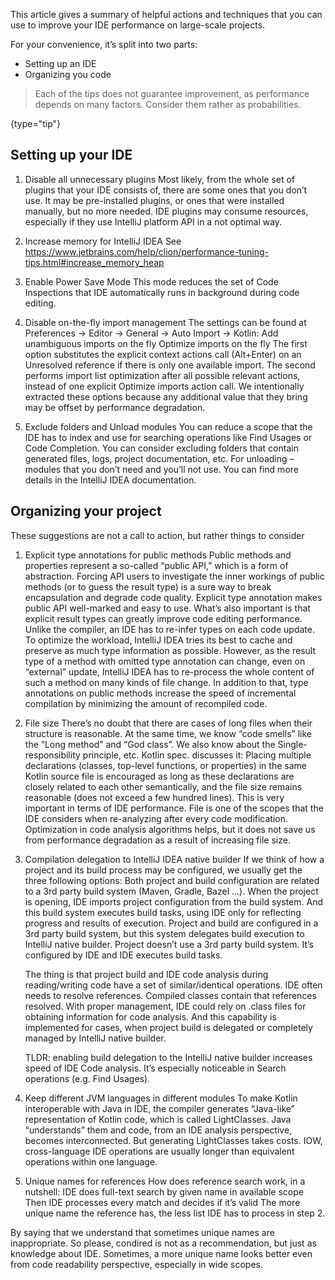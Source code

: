 [//]: # (title: Tips for improving IDE performance)
[//]: # (description: )

This article gives a summary of helpful actions and techniques that you can use to improve your IDE performance on large-scale projects.  

For your convenience, it’s split into two parts:
* Setting up an IDE
* Organizing you code

> Each of the tips does not guarantee improvement, as performance depends on many factors. Consider them rather as probabilities.
> 
{type="tip"}

## Setting up your IDE

1. Disable all unnecessary plugins
   Most likely, from the whole set of plugins that your IDE consists of, there are some ones that you don’t use. It may be pre-installed plugins, or ones that were installed manually, but no more needed. IDE plugins may consume resources, especially if they use IntelliJ platform API in a not optimal way.

2. Increase memory for IntelliJ IDEA
   See https://www.jetbrains.com/help/clion/performance-tuning-tips.html#increase_memory_heap

3. Enable Power Save Mode
   This mode reduces the set of Code Inspections that IDE automatically runs in background during code editing.

4. Disable on-the-fly import management
   The settings can be found at Preferences → Editor → General → Auto Import → Kotlin:
   Add unambiguous imports on the fly
   Optimize imports on the fly
   The first option substitutes the explicit context actions call (Alt+Enter) on an Unresolved reference if there is only one available import. The second performs import list optimization after all possible relevant actions, instead of one explicit Optimize imports action call. We intentionally extracted these options because any additional value that they bring may be offset by performance degradation.

5. Exclude folders and Unload modules
   You can reduce a scope that the IDE has to index and use for searching operations like Find Usages or Code Completion. You can consider excluding folders that contain generated files, logs, project documentation, etc. For unloading – modules that you don’t need and you’ll not use. You can find more details in the IntelliJ IDEA documentation.

## Organizing your project

These suggestions are not a call to action, but rather things to consider

1. Explicit type annotations for public methods
   Public methods and properties represent a so-called “public API,” which is a form of abstraction. Forcing API users to investigate the inner workings of public methods (or to guess the result type) is a sure way to break encapsulation and degrade code quality. Explicit type annotation makes public API well-marked and easy to use.
   What’s also important is that explicit result types can greatly improve code editing performance. Unlike the compiler, an IDE has to re-infer types on each code update. To optimize the workload, IntelliJ IDEA tries its best to cache and preserve as much type information as possible. However, as the result type of a method with omitted type annotation can change, even on “external” update, IntelliJ IDEA has to re-process the whole content of such a method on many kinds of file change. In addition to that, type annotations on public methods increase the speed of incremental compilation by minimizing the amount of recompiled code.

2. File size
   There’s no doubt that there are cases of long files when their structure is reasonable. At the same time, we know “code smells” like the “Long method” and “God class”. We also know about the Single-responsibility principle, etc.
   Kotlin spec. discusses it:
   Placing multiple declarations (classes, top-level functions, or properties) in the same Kotlin source file is encouraged as long as these declarations are closely related to each other semantically, and the file size remains reasonable (does not exceed a few hundred lines).
   This is very important in terms of IDE performance. File is one of the scopes that the IDE considers when re-analyzing after every code modification. Optimization in code analysis algorithms helps, but it does not save us from performance degradation as a result of increasing file size.

3. Compilation delegation to IntelliJ IDEA native builder
   If we think of how a project and its build process may be configured, we usually get the three following options:
   Both project and build configuration are related to a 3rd party build system (Maven, Gradle, Bazel …).
   When the project is opening, IDE imports project configuration from the build system.
   And this build system executes build tasks, using IDE only for reflecting progress and results of execution.
   Project and build are configured in a 3rd party build system, but this system delegates build execution to IntelliJ native builder.
   Project doesn’t use a 3rd party build system. It’s configured by IDE and IDE executes build tasks.

   The thing is that project build and IDE code analysis during reading/writing code have a set of similar/identical operations. IDE often needs to resolve references. Compiled classes contain that references resolved. With proper management, IDE could rely on .class files for obtaining information for code analysis. And this capability is implemented for cases, when project build is delegated or completely managed by IntelliJ native builder.

   TLDR: enabling build delegation to the IntelliJ native builder increases speed of IDE Code analysis. It’s especially noticeable in Search operations (e.g. Find Usages).

4. Keep different JVM languages in different modules
   To make Kotlin interoperable with Java in IDE, the compiler generates “Java-like” representation of Kotlin code, which is called LightClasses.
   Java “understands” them and code, from an IDE analysis perspective, becomes interconnected. But generating LightClasses takes costs.
   IOW, cross-language IDE operations are usually longer than equivalent operations within one language.

5. Unique names for references
   How does reference search work, in a nutshell:
   IDE does full-text search by given name in available scope
   Then IDE processes every match and decides if it’s valid
   The more unique name the reference has, the less list IDE has to process in step 2.

By saying that we understand that sometimes unique names are inappropriate.
So please, condired is not as a recommendation, but just as knowledge about IDE.
Sometimes, a more unique name looks better even from code readability perspective, especially in wide scopes. 






